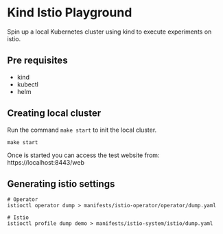 # Kind Istio Playground

Spin up a local Kubernetes cluster using kind to execute experiments on istio.


## Pre requisites

- kind
- kubectl
- helm


## Creating local cluster

Run the command `make start` to init the local cluster.

```
make start
```

Once is started you can access the test website from:
https://localhost:8443/web


## Generating istio settings

```
# Operator
istioctl operator dump > manifests/istio-operator/operator/dump.yaml

# Istio
istioctl profile dump demo > manifests/istio-system/istio/dump.yaml
```
